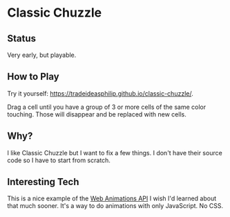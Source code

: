 # Classic Chuzzle
## Status
Very early, but playable.
## How to Play
Try it yourself:  https://tradeideasphilip.github.io/classic-chuzzle/.

Drag a cell until you have a group of 3 or more cells of the same color touching.
Those will disappear and be replaced with new cells.
## Why?
I like Classic Chuzzle but I want to fix a few things.
I don't have their source code so I have to start from scratch.
## Interesting Tech
This is a nice example of the [Web Animations API](https://developer.mozilla.org/en-US/docs/Web/API/Web_Animations_API)
I wish I'd learned about that much sooner.
It's a way to do animations with only JavaScript.
No CSS.
